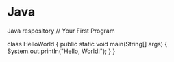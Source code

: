 # Java
Java respository
// Your First Program

class HelloWorld {
    public static void main(String[] args) {
        System.out.println("Hello, World!"); 
    }
}
